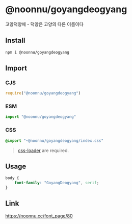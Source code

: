 # @noonnu/goyangdeogyang
고양덕양체 - 덕양은 고양의 다른 이름이다

## Install
```sh
npm i @noonnu/goyangdeogyang
```
## Import
### CJS
```js
require("@noonnu/goyangdeogyang")
```
### ESM
```js
import "@noonnu/goyangdeogyang"
```
### CSS 
```css
@import "~@noonnu/goyangdeogyang/index.css"
```
> [css-loader](https://github.com/webpack-contrib/css-loader) are required.

## Usage
```css
body {
    font-family: "GoyangDeogyang", serif;
}
```

## Link
https://noonnu.cc/font_page/80